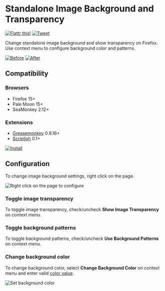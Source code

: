 # Standalone Image Background and Transparency

[![Flattr this!](https://api.flattr.com/button/flattr-badge-large.png)](https://flattr.com/submit/auto?url=https%3A%2F%2Fgithub.com%2FLouCypher%2Fuserscripts)
[![Tweet](https://si0.twimg.com/a/1309282244/images/goodies/tweetn.png)](https://twitter.com/share?text=Change+standalone+image+background+and+show+transparency+on+%23Firefox+with+this+%23userscript&url=https%3A%2F%2Fgithub.com%2FLouCypher%2Fuserscripts%2Ftree%2Fmaster%2Fimage-background&related=zoolcar9&via=zoolcar9)

Change standalone image background and show transparency on Firefox. Use context menu to configure background color and patterns.

[![Before](https://lh4.googleusercontent.com/-Pay5iiGHq0Q/ULZsaTrwlRI/AAAAAAAAC5U/ND8sMF1-XZg/s320/image-before.png "Before")](https://lh4.googleusercontent.com/-Pay5iiGHq0Q/ULZsaTrwlRI/AAAAAAAAC5U/ND8sMF1-XZg/s0/image-before.png)
[![After](https://lh4.googleusercontent.com/-9mHK9gjsEd8/ULienLrrojI/AAAAAAAAC6Y/CoJitWWXsHc/s320/image-after.png "After")](https://lh4.googleusercontent.com/-9mHK9gjsEd8/ULienLrrojI/AAAAAAAAC6Y/CoJitWWXsHc/s0/image-after.png)

## Compatibility

### Browsers
* Firefox 15+
* Pale Moon 15+
* SeaMonkey 2.12+

### Extensions

* [Greasemonkey](https://addons.mozilla.org/addon/greasemonkey?src=external-github.com/loucypher/userscripts) 0.9.16+
* [Scriptish](https://addons.mozilla.org/addon/scriptish?src=external-github.com/loucypher/userscripts) 0.1+

[![Install](https://lh5.googleusercontent.com/-FtCn5O9tCIw/UL-im_1aBzI/AAAAAAAAC8Y/c-aoqaalnMM/s0/_install.png)](https://raw.github.com/LouCypher/userscripts/master/image-background/image-background.user.js "Install this user script")

## Configuration

To change image background settings, right click on the page.

![Right click on the page to configure](https://lh3.googleusercontent.com/-B-l3fYMSfac/UL-gXOA3ufI/AAAAAAAAC8I/-BfWxawoW_A/s0/image-after-contextmenu.png "Right click on the page to configure")

### Toggle image transparency

To toggle image transparency, check/uncheck **Show Image Transparency** on context menu.

### Toggle background patterns

To toggle background patterns, check/uncheck **Use Background Patterns** on context menu.

### Change background color

To change background color, select **Change Background Color** on context menu and enter valid [color value](https://developer.mozilla.org/CSS/color_value).

![Set background color](https://lh5.googleusercontent.com/-SJPtGsp_D48/ULmJws41KqI/AAAAAAAAC7U/dXKsCPXOvjE/s266/image-after-prompt.png "Set background color")